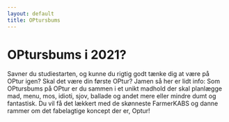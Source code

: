 ```yaml
---
layout: default
title: OPtursbums
---
```

<h1>OPtursbums i 2021?</h1>

<div id="poster-image" style="background-image: url('/static/img/hyttebums.jpg');">
</div>

<p>
	Savner du studiestarten, og kunne du rigtig godt tænke dig at være på OPtur igen? Skal det være din første OPtur?
	Jamen så her er lidt info: Som OPtursbums på OPtur er du sammen i et unikt madhold der skal planlægge mad, menu, mos, idioti, sjov, ballade og andet mere eller mindre dumt og fantastisk. Du vil få det lækkert med de skønneste FarmerKABS og danne rammer om det fabelagtige koncept der er, Optur!
</p>
